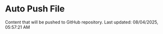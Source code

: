 # Auto Push File

Content that will be pushed to GitHub repository.
Last updated: 08/04/2025, 05:57:21 AM